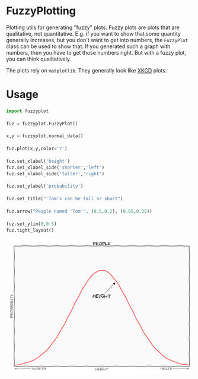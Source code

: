 # FuzzyPlotting
Plotting utils for generating "fuzzy" plots. Fuzzy plots are plots that are qualitative, not quantitative. E.g. if you want to show that some quantity generally increases, but you don't want to get into numbers, the `FuzzyPlot` class can be used to show that. If you generated such a graph with numbers, then you have to get those numbers right. But with a fuzzy plot, you can think qualitatively.

The plots rely on `matplotlib`. They generally look like [XKCD](http://xkcd.com) plots.

# Usage

```python
import fuzzyplot

fuz = fuzzyplot.FuzzyPlot()

x,y = fuzzyplot.normal_data()

fuz.plot(x,y,color='r')

fuz.set_xlabel('height')
fuz.set_xlabel_side('shorter','left')
fuz.set_xlabel_side('taller','right')

fuz.set_ylabel('probability')

fuz.set_title("'Tom's can be tall or short")

fuz.arrow("People named 'Tom'", (0.5,0.2), (0.65,0.25))

fuz.set_ylim(0,0.5)
fuz.tight_layout()
```

![Example](example.png)

